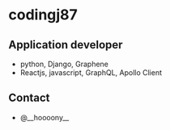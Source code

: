 # codingj87

## Application developer

- python, Django, Graphene
- Reactjs, javascript, GraphQL, Apollo Client

## Contact

- @\_\_hoooony\_\_
